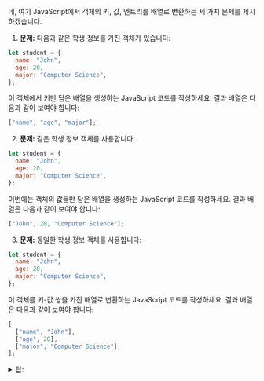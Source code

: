 네, 여기 JavaScript에서 객체의 키, 값, 엔트리를 배열로 변환하는 세 가지 문제를 제시하겠습니다.

1. **문제:** 다음과 같은 학생 정보를 가진 객체가 있습니다:

```javascript
let student = {
  name: "John",
  age: 20,
  major: "Computer Science",
};
```

이 객체에서 키만 담은 배열을 생성하는 JavaScript 코드를 작성하세요. 결과 배열은 다음과 같이 보여야 합니다:

```javascript
["name", "age", "major"];
```

2. **문제:** 같은 학생 정보 객체를 사용합니다:

```javascript
let student = {
  name: "John",
  age: 20,
  major: "Computer Science",
};
```

이번에는 객체의 값들만 담은 배열을 생성하는 JavaScript 코드를 작성하세요. 결과 배열은 다음과 같이 보여야 합니다:

```javascript
["John", 20, "Computer Science"];
```

3. **문제:** 동일한 학생 정보 객체를 사용합니다:

```javascript
let student = {
  name: "John",
  age: 20,
  major: "Computer Science",
};
```

이 객체를 키-값 쌍을 가진 배열로 변환하는 JavaScript 코드를 작성하세요. 결과 배열은 다음과 같이 보여야 합니다:

```javascript
[
  ["name", "John"],
  ["age", 20],
  ["major", "Computer Science"],
];
```

<details>
<summary>
답:
</summary>

1. **해답:**

```javascript
let keys = Object.keys(student);
```

2. **해답:**

```javascript
let values = Object.values(student);
```

3. **해답:**

```javascript
let entries = Object.entries(student);
```

</details>
